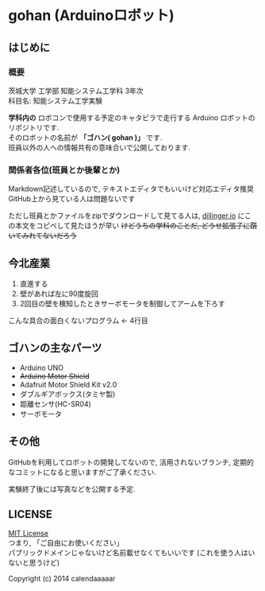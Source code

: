 gohan (Arduinoロボット)
==========

はじめに
----------
### 概要

茨城大学 工学部 知能システム工学科 3年次  
科目名: 知能システム工学実験  

**学科内の** ロボコンで使用する予定のキャタピラで走行する Arduino ロボットのリポジトリです.  
そのロボットの名前が **「ゴハン( gohan )」** です.  
班員以外の人への情報共有の意味合いで公開しております.  

### 関係者各位(班員とか後輩とか)
Markdown記述しているので, テキストエディタでもいいけど対応エディタ推奨  
GitHub上から見ている人は問題ないです

ただし班員とかファイルをzipでダウンロードして見てる人は, [dillinger.io](http://dellinger.io) にこの本文をコピペして見たほうが早い ~~けどうちの学科のことだ, どうせ拡張子に躓いてみれてないだろう~~  

今北産業
----------
1. 直進する
2. 壁があれば左に90度旋回
3. 2回目の壁を検知したときサーボモータを制御してアームを下ろす  

こんな具合の面白くないプログラム ← 4行目  

ゴハンの主なパーツ
---------
+ Arduino UNO
+ ~~Arduino Motor Shield~~
+ Adafruit Motor Shield Kit v2.0
+ ダブルギアボックス(タミヤ製)
+ 距離センサ(HC-SR04)
+ サーボモータ

その他
----------
GitHubを利用してロボットの開発してないので, 活用されないブランチ, 定期的なコミットになると思いますがご了承ください.

実験終了後には写真などを公開する予定.

LICENSE
----------
[MIT License](http://ja.wikipedia.org/wiki/MIT_License)  
つまり, 「ご自由にお使いください」  
パブリックドメインじゃないけど名前載せなくてもいいです (これを使う人はいないと思うけど)

Copyright (c) 2014 calendaaaaar
